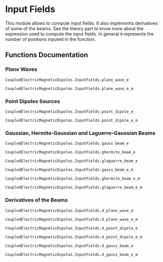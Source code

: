 # Input Fields

This module allows to compute input fields. It also implements derivatives of some of the beams. See the theory part to know more about the expression used tu compute the input fields. In general ``N`` represents the number of positions inputed in the function. 

## Functions Documentation

### Plane Waves
```@docs
CoupledElectricMagneticDipoles.InputFields.plane_wave_e
```
```@docs
CoupledElectricMagneticDipoles.InputFields.plane_wave_e_m
```

### Point Dipoles Sources
```@docs
CoupledElectricMagneticDipoles.InputFields.point_dipole_e
```
```@docs
CoupledElectricMagneticDipoles.InputFields.point_dipole_e_m
```
### Gaussian, Hermite-Gaussian and Laguerre-Gaussian Beams
```@docs
CoupledElectricMagneticDipoles.InputFields.gauss_beam_e
```
```@docs
CoupledElectricMagneticDipoles.InputFields.ghermite_beam_e
```
```@docs
CoupledElectricMagneticDipoles.InputFields.glaguerre_beam_e
```
```@docs
CoupledElectricMagneticDipoles.InputFields.gauss_beam_e_m
```
```@docs
CoupledElectricMagneticDipoles.InputFields.ghermite_beam_e_m
```
```@docs
CoupledElectricMagneticDipoles.InputFields.glaguerre_beam_e_m
```
### Derivatives of the Beams
```@docs
CoupledElectricMagneticDipoles.InputFields.d_plane_wave_e
```
```@docs
CoupledElectricMagneticDipoles.InputFields.d_plane_wave_e_m
```
```@docs
CoupledElectricMagneticDipoles.InputFields.d_point_dipole_e
```
```@docs
CoupledElectricMagneticDipoles.InputFields.d_point_dipole_e_m
```
```@docs
CoupledElectricMagneticDipoles.InputFields.d_gauss_beam_e
```
```@docs
CoupledElectricMagneticDipoles.InputFields.d_gauss_beam_e_m
```